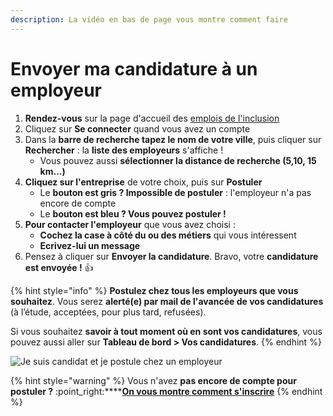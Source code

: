 ```yaml
---
description: La vidéo en bas de page vous montre comment faire
---
```


# Envoyer ma candidature à un employeur

1. **Rendez-vous** sur la page d'accueil des [emplois de l'inclusion](https://emplois.inclusion.beta.gouv.fr)
2. Cliquez sur **Se connecter** quand vous avez un compte
3. Dans la **barre de recherche tapez le nom de votre ville**, puis cliquer sur **Rechercher** : la **liste des employeurs** s'affiche !
   * Vous pouvez aussi **sélectionner la distance de recherche (5,10, 15 km...)**
4. **Cliquez sur l'entreprise** de votre choix, puis sur **Postuler**
   * Le **bouton est gris ? Impossible de postuler** : l'employeur n'a pas encore de compte
   * Le **bouton est bleu ? Vous pouvez postuler !**
5. **Pour contacter l'employeur** que vous avez choisi  :
   * **Cochez la case à côté du ou des métiers** qui vous intéressent&#x20;
   * **Ecrivez-lui un message**&#x20;
6. Pensez à cliquer sur **Envoyer la candidature**. Bravo, votre **candidature est envoyée !** :thumbsup:&#x20;

{% hint style="info" %}
**Postulez chez tous les employeurs que vous souhaitez**. Vous serez **alerté(e) par mail de l'avancée de vos candidatures** (à l’étude, acceptées, pour plus tard, refusées).&#x20;

Si vous souhaitez **savoir à tout moment où en sont vos candidatures**, vous pouvez aussi aller sur **Tableau de bord > Vos candidatures**.
{% endhint %}



![Je suis candidat et je postule chez un employeur](https://s5.gifyu.com/images/demo-postul.gif)



{% hint style="warning" %}
Vous n'avez **pas encore de compte pour postuler ?** :point\_right:****[**On vous montre comment s'inscrire**](inscription-candidat.md)&#x20;
{% endhint %}


